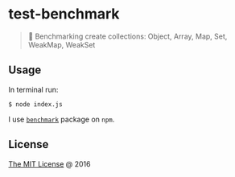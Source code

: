 # test-benchmark

> :ledger: Benchmarking create collections: Object, Array, Map, Set, WeakMap, WeakSet

## Usage

In terminal run:

```
$ node index.js
```

I use [`benchmark`](https://www.npmjs.com/package/benchmark) package on `npm`.

## License

[The MIT License](http://piecioshka.mit-license.org) @ 2016
